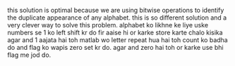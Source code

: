 this solution is optimal because we are using bitwise operations to identify the duplicate appearance of any alphabet.
this is so different solution and a very clever way to solve this problem.
alphabet ko likhne ke liye uske numbers se 1 ko left shift kr do fir aaise hi or karke store karte chalo kisika agar and 1 aajata hai toh matlab wo letter repeat hua hai toh count ko badha do and flag ko wapis zero set kr do.
agar and zero hai toh or karke use bhi flag me jod do.